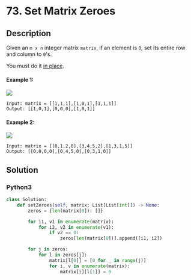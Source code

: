 # 73. Set Matrix Zeroes

## Description
Given an `m x n` integer matrix `matrix`, if an element is `0`, set its entire row and column to `0`'s.

You must do it [in place](https://en.wikipedia.org/wiki/In-place_algorithm).

#### Example 1:
![](https://assets.leetcode.com/uploads/2020/08/17/mat1.jpg)
```
Input: matrix = [[1,1,1],[1,0,1],[1,1,1]]
Output: [[1,0,1],[0,0,0],[1,0,1]]
```

#### Example 2:
![](https://assets.leetcode.com/uploads/2020/08/17/mat2.jpg)
```
Input: matrix = [[0,1,2,0],[3,4,5,2],[1,3,1,5]]
Output: [[0,0,0,0],[0,4,5,0],[0,3,1,0]]
```


## Solution

### Python3
```python
class Solution:
    def setZeroes(self, matrix: List[List[int]]) -> None:
        zeros = {len(matrix[0]): []}

        for i1, v1 in enumerate(matrix):
            for i2, v2 in enumerate(v1):
                if v2 == 0:
                    zeros[len(matrix[0])].append([i1, i2])

        for j in zeros:
            for l in zeros[j]:
                matrix[l[0]] = [0 for _ in range(j)]
                for i, v in enumerate(matrix):
                    matrix[i][l[1]] = 0
```
